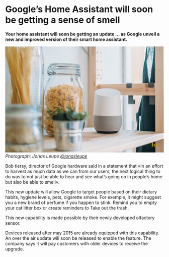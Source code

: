 # Google’s Home Assistant will soon be getting a sense of smell

**Your home assistant will soon be getting an update ... as Google unveil a new and improved version of their smart home assistant.**

![Google Home in kitchen](google-home-sense-of-smell.jpg)
_Photograph: Jonas Leupe [@jonasleupe](https://unsplash.com/@jonasleupe)_

Bob tiersy, director of Google hardware said in a statement that «In an effort to harvest as much data as we can from our users, the next logical thing to do was to not just be able to hear and see what’s going on in people’s home but also be able to smell».

This new update will allow Google to target people based on their dietary habits, hygiene levels, pets, cigarette smoke. For exemple, it might suggest you a new brand of perfume if you happen to stink. Remind you to empty your cat litter box or create reminders to Take out the trash.

This new capability is made possible by their newly developed olfactory sensor.

Devices released after may 2015 are already equipped with this capability. An over the air update will soon be released to enable the feature. The company says it will pay customers with older devices to receive the upgrade.
